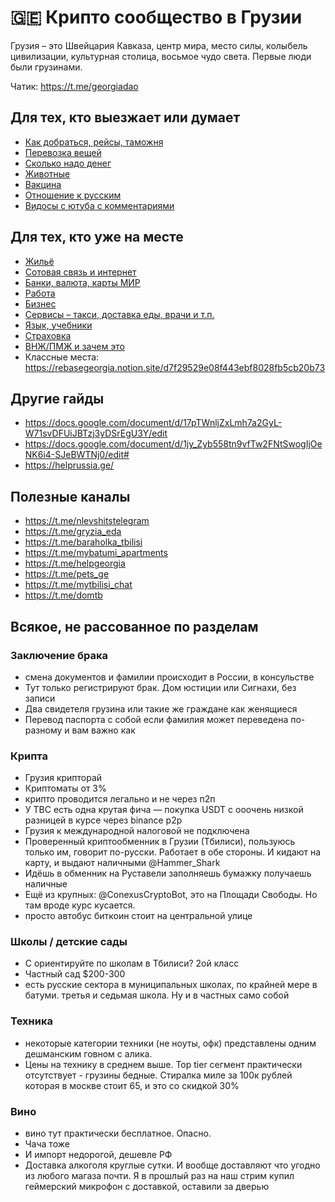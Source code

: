 # 🇬🇪 Крипто сообщество в Грузии

Грузия – это Швейцария Кавказа, центр мира, место силы, колыбель цивилизации, культурная столица, восьмое чудо света. Первые люди были грузинами.

Чатик: https://t.me/georgiadao

## Для тех, кто выезжает или думает
* [Как добраться, рейсы, таможня](/fly)
* [Перевозка вещей](/logistics)
* [Сколько надо денег](/budget)
* [Животные](/pets)
* [Вакцина](/covid)
* [Отношение к русским](/attitude)
* [Видосы с ютуба с комментариями](/bloggers)

## Для тех, кто уже на месте
* [Жильё](/flats)
* [Сотовая связь и интернет](/mobile)
* [Банки, валюта, карты МИР](/banks)
* [Работа](/work)
* [Бизнес](/business)
* [Сервисы – такси, доставка еды, врачи и т.п.](/services)
* [Язык, учебники](/tutorials)
* [Страховка](/insurance)
* [ВНЖ/ПМЖ и зачем это](/permits)
* Классные места: https://rebasegeorgia.notion.site/d7f29529e08f443ebf8028fb5cb20b73

## Другие гайды
* https://docs.google.com/document/d/17pTWnljZxLmh7a2GyL-W71svDFUiJBTzj3yDSrEgU3Y/edit
* https://docs.google.com/document/d/1jy_Zyb558tn9vfTw2FNtSwogIjOeNK6i4-SJeBWTNj0/edit#
* https://helprussia.ge/

## Полезные каналы
* https://t.me/nlevshitstelegram
* https://t.me/gryzia_eda
* https://t.me/baraholka_tbilisi
* https://t.me/mybatumi_apartments
* https://t.me/helpgeorgia
* https://t.me/pets_ge
* https://t.me/mytbilisi_chat
* https://t.me/domtb

## Всякое, не рассованное по разделам

### Заключение брака
* смена документов и фамилии происходит в России, в консульстве
* Тут только регистрируют брак. Дом юстиции или Сигнахи, без записи
* Два свидетеля грузина или такие же граждане как женящиеся
* Перевод паспорта с собой если фамилия может переведена по-разному и вам важно как

### Крипта
* Грузия крипторай
* Криптоматы от 3%
* крипто проводится легально и не через п2п
* У TBC есть одна крутая фича — покупка USDT с ооочень низкой разницей в курсе через binance p2p
* Грузия к международной налоговой не подключена 
* Проверенный криптообменник в Грузии (Тбилиси), пользуюсь только им, говорит по-русски. Работает в обе стороны. И кидают на карту, и выдают наличными
@Hammer_Shark
* Идёшь в обменник на Руставели заполняешь бумажку получаешь наличные
* Ещё из крупных: @ConexusCryptoBot, это на Площади Свободы. Но там вроде курс кусается.
* просто автобус биткоин стоит на центральной улице

### Школы / детские сады
* С ориентируйте по школам в Тбилиси? 2ой класс
* Частный сад $200-300
* есть русские сектора в муниципальных школах, по крайней мере в батуми. третья и седьмая школа. Ну и в частных само собой

### Техника
* некоторые категории техники (не ноуты, офк) представлены одним дешманским говном с алика.
* Цены на технику в среднем выше. Top tier сегмент практически отсутствует - грузины бедные. Стиралка миле за 100к рублей которая в москве стоит 65, и это со скидкой 30%

### Вино
* вино тут практически бесплатное. Опасно.
* Чача тоже
* И импорт недорогой, дешевле РФ
* Доставка алкоголя круглые сутки. И вообще доставляют что угодно из любого магаза почти. Я в прошлый раз на наш стрим купил геймерский микрофон с доставкой, оставили за дверью
